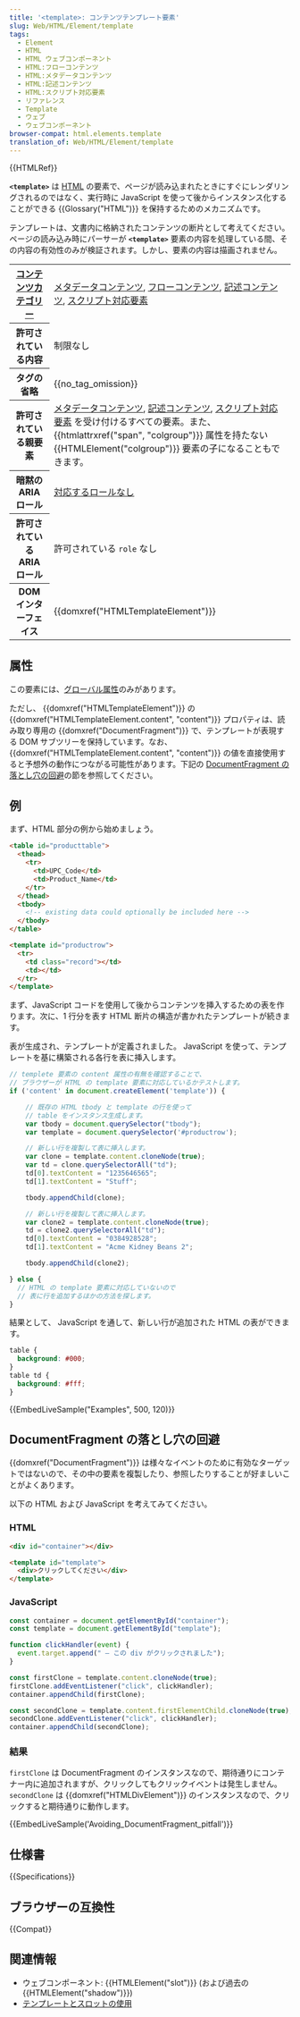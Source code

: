 ```yaml
---
title: '<template>: コンテンツテンプレート要素'
slug: Web/HTML/Element/template
tags:
  - Element
  - HTML
  - HTML ウェブコンポーネント
  - HTML:フローコンテンツ
  - HTML:メタデータコンテンツ
  - HTML:記述コンテンツ
  - HTML:スクリプト対応要素
  - リファレンス
  - Template
  - ウェブ
  - ウェブコンポーネント
browser-compat: html.elements.template
translation_of: Web/HTML/Element/template
---
```


{{HTMLRef}}

**`<template>`** は [HTML](/ja/docs/Web/HTML) の要素で、ページが読み込まれたときにすぐにレンダリングされるのではなく、実行時に JavaScript を使って後からインスタンス化することができる {{Glossary("HTML")}} を保持するためのメカニズムです。

テンプレートは、文書内に格納されたコンテンツの断片として考えてください。ページの読み込み時にパーサーが **`<template>`** 要素の内容を処理している間、その内容の有効性のみが検証されます。しかし、要素の内容は描画されません。

<table class="properties">
  <tbody>
    <tr>
      <th scope="row">
        <a href="/ja/docs/Web/HTML/Content_categories">コンテンツカテゴリー</a>
      </th>
      <td>
        <a href="/ja/docs/Web/HTML/Content_categories#metadata_content">メタデータコンテンツ</a>,
        <a href="/ja/docs/Web/HTML/Content_categories#flow_content">フローコンテンツ</a>,
        <a href="/ja/docs/Web/Guide/HTML/Content_categories#phrasing_content">記述コンテンツ</a>,
        <a href="/ja/docs/Web/Guide/HTML/Content_categories#script-supporting_elements">スクリプト対応要素</a>
      </td>
    </tr>
    <tr>
      <th scope="row">許可されている内容</th>
      <td>制限なし</td>
    </tr>
    <tr>
      <th scope="row">タグの省略</th>
      <td>{{no_tag_omission}}</td>
    </tr>
    <tr>
      <th scope="row">許可されている親要素</th>
      <td>
        <a href="/ja/docs/Web/Guide/HTML/Content_categories#metadata_content">メタデータコンテンツ</a>,
        <a href="/ja/docs/Web/Guide/HTML/Content_categories#phrasing_content">記述コンテンツ</a>,
        <a href="/ja/docs/Web/Guide/HTML/Content_categories#script-supporting_elements">スクリプト対応要素</a>
        を受け付けるすべての要素。また、 {{htmlattrxref("span", "colgroup")}} 属性を持たない {{HTMLElement("colgroup")}} 要素の子になることもできます。
      </td>
    </tr>
    <tr>
      <th scope="row">暗黙の ARIA ロール</th>
      <td>
        <a href="https://www.w3.org/TR/html-aria/#dfn-no-corresponding-role">対応するロールなし</a>
      </td>
    </tr>
    <tr>
      <th scope="row">許可されている ARIA ロール</th>
      <td>許可されている <code>role</code> なし</td>
    </tr>
    <tr>
      <th scope="row">DOM インターフェイス</th>
      <td>{{domxref("HTMLTemplateElement")}}</td>
    </tr>
  </tbody>
</table>

## 属性

この要素には、[グローバル属性](/ja/docs/Web/HTML/Global_attributes)のみがあります。

ただし、 {{domxref("HTMLTemplateElement")}} の {{domxref("HTMLTemplateElement.content", "content")}} プロパティは、読み取り専用の {{domxref("DocumentFragment")}} で、テンプレートが表現する DOM サブツリーを保持しています。なお、 {{domxref("HTMLTemplateElement.content", "content")}} の値を直接使用すると予想外の動作につながる可能性があります。下記の [DocumentFragment の落とし穴の回避](#documentfragment_の落とし穴の回避)の節を参照してください。

## 例

まず、HTML 部分の例から始めましょう。

```html
<table id="producttable">
  <thead>
    <tr>
      <td>UPC_Code</td>
      <td>Product_Name</td>
    </tr>
  </thead>
  <tbody>
    <!-- existing data could optionally be included here -->
  </tbody>
</table>

<template id="productrow">
  <tr>
    <td class="record"></td>
    <td></td>
  </tr>
</template>
```

まず、JavaScript コードを使用して後からコンテンツを挿入するための表を作ります。次に、1 行分を表す HTML 断片の構造が書かれたテンプレートが続きます。

表が生成され、テンプレートが定義されました。 JavaScript を使って、テンプレートを基に構築される各行を表に挿入します。

```js
// templete 要素の content 属性の有無を確認することで、
// ブラウザーが HTML の template 要素に対応しているかテストします。
if ('content' in document.createElement('template')) {

    // 既存の HTML tbody と template の行を使って
    // table をインスタンス生成します。
    var tbody = document.querySelector("tbody");
    var template = document.querySelector('#productrow');

    // 新しい行を複製して表に挿入します。
    var clone = template.content.cloneNode(true);
    var td = clone.querySelectorAll("td");
    td[0].textContent = "1235646565";
    td[1].textContent = "Stuff";

    tbody.appendChild(clone);

    // 新しい行を複製して表に挿入します。
    var clone2 = template.content.cloneNode(true);
    td = clone2.querySelectorAll("td");
    td[0].textContent = "0384928528";
    td[1].textContent = "Acme Kidney Beans 2";

    tbody.appendChild(clone2);

} else {
  // HTML の template 要素に対応していないので
  // 表に行を追加するほかの方法を探します。
}
```

結果として、 JavaScript を通して、新しい行が追加された HTML の表ができます。

```css hidden
table {
  background: #000;
}
table td {
  background: #fff;
}
```

{{EmbedLiveSample("Examples", 500, 120)}}

## DocumentFragment の落とし穴の回避

{{domxref("DocumentFragment")}} は様々なイベントのために有効なターゲットではないので、その中の要素を複製したり、参照したりすることが好ましいことがよくあります。

以下の HTML および JavaScript を考えてみてください。

### HTML

```html
<div id="container"></div>

<template id="template">
  <div>クリックしてください</div>
</template>
```

### JavaScript

```js
const container = document.getElementById("container");
const template = document.getElementById("template");

function clickHandler(event) {
  event.target.append(" — この div がクリックされました");
}

const firstClone = template.content.cloneNode(true);
firstClone.addEventListener("click", clickHandler);
container.appendChild(firstClone);

const secondClone = template.content.firstElementChild.cloneNode(true);
secondClone.addEventListener("click", clickHandler);
container.appendChild(secondClone);
```

### 結果

`firstClone` は DocumentFragment のインスタンスなので、期待通りにコンテナー内に追加されますが、クリックしてもクリックイベントは発生しません。 `secondClone` は {{domxref("HTMLDivElement")}} のインスタンスなので、クリックすると期待通りに動作します。

{{EmbedLiveSample('Avoiding_DocumentFragment_pitfall')}}

## 仕様書

{{Specifications}}

## ブラウザーの互換性

{{Compat}}

## 関連情報

- ウェブコンポーネント: {{HTMLElement("slot")}} (および過去の {{HTMLElement("shadow")}})
- [テンプレートとスロットの使用](/ja/docs/Web/Web_Components/Using_templates_and_slots)
